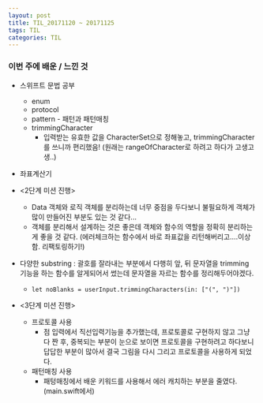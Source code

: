 ```yaml
---
layout: post
title: TIL_20171120 ~ 20171125
tags: TIL
categories: TIL
---
```


### 이번 주에 배운 / 느낀 것

- 스위프트 문법 공부
  - enum
  - protocol
  - pattern - 패턴과 패턴매칭
  - trimmingCharacter
    - 입력받는 유효한 값을 CharacterSet으로 정해놓고, trimmingCharacter를 쓰니까 편리했음! (원래는 rangeOfCharacter로 하려고 하다가 고생고생..)


- 좌표계산기
- \<2단계 미션 진행\>
  - Data 객체와 로직 객체를 분리하는데 너무 중점을 두다보니 불필요하게 객체가 많이 만들어진 부분도 있는 것 같다...
  - 객체를 분리해서 설계하는 것은 좋은데 객체와 함수의 역할을 정확히 분리하는게 좋을 것 같다. (에러체크하는 함수에서 바로 좌표값을 리턴해버리고….이상함. 리팩토링하기!)
- 다양한 substring : 괄호를 잘라내는 부분에서 다행히 앞, 뒤 문자열을 trimming 기능을 하는 함수를 알게되어서 썼는데 문자열을 자르는 함수를 정리해두어야겠다.
  - `let noBlanks = userInput.trimmingCharacters(in: ["(", ")"])`
- \<3단계 미션 진행\>
  - 프로토콜 사용
    - 점 입력에서 직선입력기능을 추가했는데, 프로토콜로 구현하지 않고 그냥 다 짠 후, 중복되는 부분이 눈으로 보이면 프로토콜을 구현하려고 하다보니 답답한 부분이 많아서 결국 그림을 다시 그리고 프로토콜을 사용하게 되었다.
  - 패턴매칭 사용
    - 패텅매칭에서 배운 키워드를 사용해서 에러 캐치하는 부분을 줄였다.(main.swift에서)
